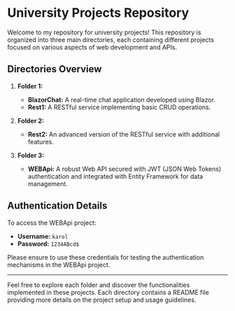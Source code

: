 # University Projects Repository

Welcome to my repository for university projects! This repository is organized into three main directories, each containing different projects focused on various aspects of web development and APIs.

## Directories Overview

1. **Folder 1:**
   - **BlazorChat:** A real-time chat application developed using Blazor.
   - **Rest1:** A RESTful service implementing basic CRUD operations.

2. **Folder 2:**
   - **Rest2:** An advanced version of the RESTful service with additional features.

3. **Folder 3:**
   - **WEBApi:** A robust Web API secured with JWT (JSON Web Tokens) authentication and integrated with Entity Framework for data management.

## Authentication Details

To access the WEBApi project:
- **Username:** `karol`
- **Password:** `1234ABcd$`

Please ensure to use these credentials for testing the authentication mechanisms in the WEBApi project.

---

Feel free to explore each folder and discover the functionalities implemented in these projects. Each directory contains a README file providing more details on the project setup and usage guidelines.
